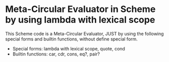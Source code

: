 # Meta-Circular Evaluator in Scheme by using lambda with lexical scope

This Scheme code is a Meta-Circular Evaluator, JUST by using the following special forms and builtin functions, without define special form.

* Special forms: lambda with lexical scope, quote, cond
* Builtin functions: car, cdr, cons, eq?, pair?

